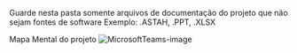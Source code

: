 Guarde nesta pasta somente arquivos de documentação do projeto que não sejam fontes de software
Exemplo: .ASTAH, .PPT, .XLSX


Mapa Mental do projeto
![MicrosoftTeams-image](https://user-images.githubusercontent.com/68198636/114961159-dd20b000-9e3e-11eb-8999-2e7f8baa28b8.png)
